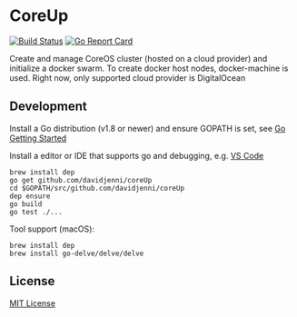 # CoreUp

[![Build Status](https://travis-ci.org/davidjenni/coreUp.svg?branch=master)](https://travis-ci.org/davidjenni/coreUp)
[![Go Report Card](https://goreportcard.com/badge/github.com/davidjenni/coreUp)](https://goreportcard.com/report/github.com/davidjenni/coreUp)

Create and manage CoreOS cluster (hosted on a cloud provider) and initialize a docker swarm.
To create docker host nodes, docker-machine is used.
Right now, only supported cloud provider is DigitalOcean

## Development
Install a Go distribution (v1.8 or newer) and ensure GOPATH is set,
see [Go Getting Started](https://golang.org/doc/install)

Install a editor or IDE that supports go and debugging, e.g. [VS Code](https://code.visualstudio.com/download)

```
brew install dep
go get github.com/davidjenni/coreUp
cd $GOPATH/src/github.com/davidjenni/coreUp
dep ensure
go build
go test ./...
```

Tool support (macOS):
```
brew install dep
brew install go-delve/delve/delve
```

## License
[MIT License](https://github.com/davidjenni/coreUp/blob/master/LICENSE)
